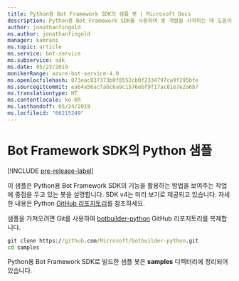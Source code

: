```yaml
---
title: Python용 Bot Framework SDK의 샘플 봇 | Microsoft Docs
description: Python용 Bot Framework SDK를 사용하여 봇 개발을 시작하는 데 도움이 되는 샘플 봇을 탐색합니다.
author: jonathanfingold
ms.author: jonathanfingold
manager: kamrani
ms.topic: article
ms.service: bot-service
ms.subservice: sdk
ms.date: 05/23/2019
monikerRange: azure-bot-service-4.0
ms.openlocfilehash: 073eac837373b0f8552cb0f2334797ca9f295bfe
ms.sourcegitcommit: ea64a56acfabc6a9c1576ebf9f17ac81e7e2a6b7
ms.translationtype: HT
ms.contentlocale: ko-KR
ms.lasthandoff: 05/24/2019
ms.locfileid: "66215249"
---
```

# <a name="python-samples-for-bot-framework-sdk"></a>Bot Framework SDK의 Python 샘플
[!INCLUDE [pre-release-label](../includes/pre-release-label.md)]

이 샘플은 Python용 Bot Framework SDK의 기능을 활용하는 방법을 보여주는 작업에 중점을 두고 있는 봇을 설명합니다. SDK v4는 미리 보기로 제공되고 있습니다. 자세한 내용은 Python [GitHub 리포지토리](https://github.com/Microsoft/botbuilder-python)를 참조하세요. 

샘플을 가져오려면 Git를 사용하여 [botbuilder-python](https://github.com/Microsoft/botbuilder-python) GitHub 리포지토리를 복제합니다.

```cmd
git clone https://github.com/Microsoft/botbuilder-python.git
cd samples
```
Python용 Bot Framework SDK로 빌드한 샘플 봇은 **samples** 디렉터리에 정리되어 있습니다.
